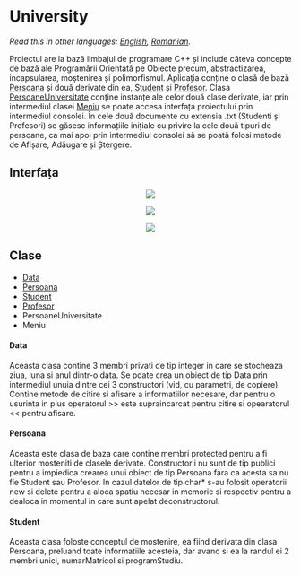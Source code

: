 # University

*Read this in other languages: [English](README.en.md), [Romanian](README.md).*

Proiectul are la bază limbajul de programare C++ și include câteva concepte de bază ale Programării Orientată pe Obiecte precum, abstractizarea, incapsularea, moștenirea și polimorfismul. Aplicația conține o clasă de bază [Persoana](#Persoana) și două derivate din ea, [Student](#Student) și [Profesor](#Profesor). Clasa [PersoaneUniversitate](#PersoaneUniversitate) conține instanțe ale celor două clase derivate, iar prin intermediul clasei [Meniu](#Meniu) se poate accesa interfața proiectului prin intermediul consolei. În cele două documente cu extensia .txt (Studenti și Profesori) se găsesc informațiile inițiale cu privire la cele două tipuri de persoane, ca mai apoi prin intermediul consolei să se poată folosi metode de Afișare, Adăugare și Ștergere.

## Interfața

<p align="center">
  <img src="https://i.ibb.co/xDHrDV8/Screenshot-2.png">
</p>

<p align="center">
  <img src="https://i.ibb.co/LYnvDpW/Screenshot-3.png">
</p>

<p align="center">
  <img src="https://i.ibb.co/DQRnwqR/Screenshot-4.png">
</p>

## Clase
  - [Data](#Data)
  - [Persoana](#Persoana)
  - [Student](#Student)
  - [Profesor](#Profesor)
  - PersoaneUniversitate
  - Meniu
  
  #### Data
  Aceasta clasa contine 3 membri privati de tip integer in care se stocheaza ziua, luna si anul dintr-o data. Se poate crea un obiect de tip Data prin intermediul unuia dintre cei 3 constructori (vid, cu parametri, de copiere). Contine metode de citire si afisare a informatiilor necesare, dar pentru o usurinta in plus operatorul >> este supraincarcat pentru citire si opearatorul << pentru afisare.
  #### Persoana
  Aceasta este clasa de baza care contine membri protected pentru a fi ulterior mosteniti de clasele derivate. Constructorii nu sunt de tip publici pentru a impiedica crearea unui obiect de tip Persoana fara ca acesta sa nu fie Student sau Profesor. In cazul datelor de tip char* s-au folosit operatorii new si delete pentru a aloca spatiu necesar in memorie si respectiv pentru a dealoca in momentul in care sunt apelat deconstructorul.
  #### Student
  Aceasta clasa foloste conceptul de mostenire, ea fiind derivata din clasa Persoana, preluand toate informatiile acesteia, dar avand si ea la randul ei 2 membri unici, numarMatricol si programStudiu.
  
